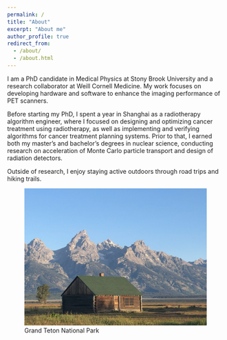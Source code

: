 ```yaml
---
permalink: /
title: "About"
excerpt: "About me"
author_profile: true
redirect_from: 
  - /about/
  - /about.html
---
```



I am a PhD candidate in Medical Physics at Stony Brook University and a research collaborator at Weill Cornell Medicine. My work focuses on developing hardware and software to enhance the imaging performance of PET scanners.

Before starting my PhD, I spent a year in Shanghai as a radiotherapy algorithm engineer, where I focused on designing and optimizing cancer treatment using radiotherapy, as well as implementing and verifying algorithms for cancer treatment planning systems. Prior to that, I earned both my master’s and bachelor’s degrees in nuclear science, conducting research on acceleration of Monte Carlo particle transport and design of radiation detectors.

Outside of research, I enjoy staying active outdoors through road trips and hiking trails.

<figure>
  <img src="/images/idealHousing.jpg" width="1000px" alt="">
  <figcaption>Grand Teton National Park
  </figcaption>
</figure>
